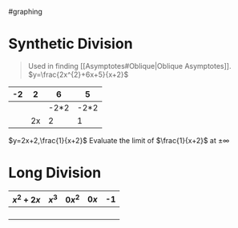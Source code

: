 #graphing 
# Synthetic Division
> Used in finding [[Asymptotes#Oblique|Oblique Asymptotes]].
> $y=\frac{2x^{2}+6x+5}{x+2}$

| -2  | 2   | 6     | 5     |
| --- | --- | ----- | ----- |
|     |     | -2\*2 | -2\*2 |
|     | 2x  | 2     | 1     |
$y=2x+2,\frac{1}{x+2}$
Evaluate the limit of $\frac{1}{x+2}$ at $\pm \infty$

# Long Division
| $x^2+2x$ | $x^3$ | $0x^2$ | $0x$ | -1  |
| -------- | ----- | ------ | ---- | --- |
|          |       |        |      |     |
|          |       |        |      |     |
|          |       |        |      |     |
|          |       |        |      |     |